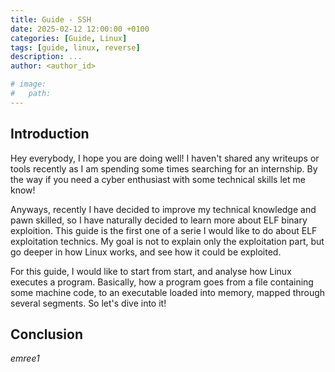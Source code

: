 ```yaml
---
title: Guide - SSH
date: 2025-02-12 12:00:00 +0100
categories: [Guide, Linux]
tags: [guide, linux, reverse]
description: ...
author: <author_id>

# image:
#   path: 
---
```


## Introduction

Hey everybody, I hope you are doing well! I haven't shared any writeups or tools recently as I am spending some times searching for an internship. By the way if you need a cyber enthusiast with some technical skills let me know!

Anyways, recently I have decided to improve my technical knowledge and pawn skilled, so I have naturally decided to learn more about ELF  binary exploition. This guide is the first one of a serie I would like to do about ELF exploitation technics. My goal is not to explain only the exploitation part, but go deeper in how Linux works, and see how it could be exploited. 

For this guide, I would like to start from start, and analyse how Linux executes a program. Basically, how a program goes from a file containing some machine code, to an executable loaded into memory, mapped through several segments. So let's dive into it! 

## 

## Conclusion


*emree1*
